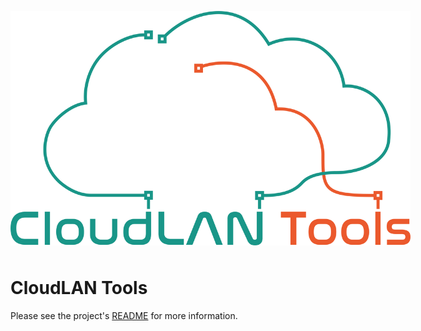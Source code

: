 <p align="center" width="100%" style="margin-bottom: 3rem">
  <img src="./assets/logo/cloudlan%20logo.png" style="max-width: 40rem;" alt="CloudLAN Tools logo" />
</p>

# CloudLAN Tools

Please see the project's [README](/profile/README.md) for more information.

